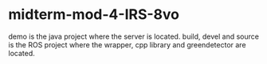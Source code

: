 # midterm-mod-4-IRS-8vo
demo is the java project where the server is located.
build, devel and source is the ROS project where the wrapper, cpp library and greendetector are located.
